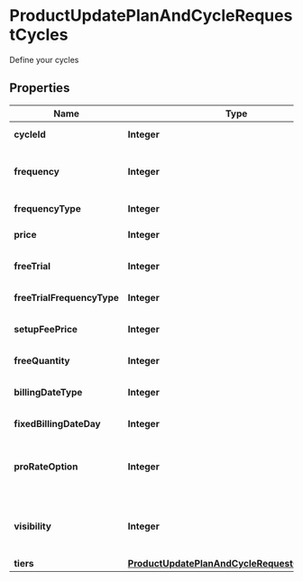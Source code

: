 

# ProductUpdatePlanAndCycleRequestCycles

Define your cycles

## Properties

| Name | Type | Description | Notes |
|------------ | ------------- | ------------- | -------------|
|**cycleId** | **Integer** | The unique identifier of the cycle in the Billsby platform |  [optional] |
|**frequency** | **Integer** | A number with the update frequency (for example: 5 to renew every five of frequencyType) |  [optional] |
|**frequencyType** | **Integer** | Daily &#x3D; 1, Weekly &#x3D; 2, Monthly &#x3D; 3, Yearly &#x3D; 4 |  [optional] |
|**price** | **Integer** | The price amount of this cycle (unused in tiered based cycles) |  [optional] |
|**freeTrial** | **Integer** | A number with the amount of free trial (for example: 5 for five of frequencyType of free trial) |  [optional] |
|**freeTrialFrequencyType** | **Integer** | Daily &#x3D; 1, Weekly &#x3D; 2, Monthly &#x3D; 3, Yearly &#x3D; 4 |  [optional] |
|**setupFeePrice** | **Integer** | The price amount of setup fee (charged only on first invoice of new subscriptions) |  [optional] |
|**freeQuantity** | **Integer** | The amount of free units in tiered based cycles |  [optional] |
|**billingDateType** | **Integer** | Anniversary &#x3D; 1, FixedDayEachMonth &#x3D; 2, FixedDayOfTheWeek &#x3D; 3 |  [optional] |
|**fixedBillingDateDay** | **Integer** | The fixed billing date if there is one (from 1 to 28) |  [optional] |
|**proRateOption** | **Integer** | DoNotProRate &#x3D; 1, DoNotChargeUntilNextCycle &#x3D; 2, ProRateBasedOnDaysRemaining &#x3D; 3 |  [optional] |
|**visibility** | **Integer** | The type of visibility of each product; public, hidden and on-sale. Available values: 0, 1, 2, 3 (Public&#x3D;0, Hidden&#x3D;1, Internal&#x3D;2, OffSale&#x3D;3) |  [optional] |
|**tiers** | [**ProductUpdatePlanAndCycleRequestCyclesTiers**](ProductUpdatePlanAndCycleRequestCyclesTiers.md) |  |  [optional] |



